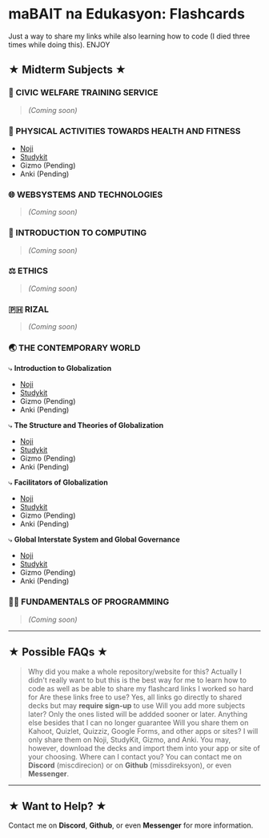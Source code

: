 # maBAIT na Edukasyon: Flashcards
Just a way to share my links while also learning how to code (I died three times while doing this). ENJOY

## ★ Midterm Subjects ★

### 🌳 CIVIC WELFARE TRAINING SERVICE
> *(Coming soon)*

### 🏀 PHYSICAL ACTIVITIES TOWARDS HEALTH AND FITNESS
- [Noji](https://noji.io/shared_deck/v2_kWVbD43xLc_8483595)  
- [Studykit](https://studykit.app/decks/d8e47752-eed8-4c6d-8856-ae21799564ca)
- Gizmo (Pending)
- Anki (Pending)

### 🌐 WEBSYSTEMS AND TECHNOLOGIES
> *(Coming soon)*

### 🧮 INTRODUCTION TO COMPUTING
> *(Coming soon)*

### ⚖️ ETHICS
> *(Coming soon)*

### 🇵🇭 RIZAL
> *(Coming soon)*

### 🌏 THE CONTEMPORARY WORLD
⤷ **Introduction to Globalization**
- [Noji](https://noji.io/shared_deck/v2_Pv9dnhtqCg_8483595)  
- [Studykit](https://studykit.app/decks/a7c51d32-6c70-4a3b-8caf-8c286ca4020e)
- Gizmo (Pending)
- Anki (Pending)

⤷ **The Structure and Theories of Globalization**
- [Noji](https://noji.io/shared_deck/v2_4TGVTmnoLX_8483595)  
- [Studykit](https://studykit.app/decks/267a5dab-f9ae-4474-9399-2d40f8eca4a9)
- Gizmo (Pending)
- Anki (Pending)
  
⤷ **Facilitators of Globalization**
- [Noji](https://noji.io/shared_deck/v2_Uf4hB8YvXF_8483595)  
- [Studykit](https://studykit.app/decks/ba8c3edd-0b7c-41bf-befc-dfd4a6cb939d)
- Gizmo (Pending)
- Anki (Pending)
  
⤷ **Global Interstate System and Global Governance**
- [Noji](https://noji.io/shared_deck/v2_A6uKAX16RM_8483595)  
- [Studykit](https://studykit.app/decks/c5c49e2e-512d-4fe4-ba99-c54db8fe141e)
- Gizmo (Pending)
- Anki (Pending)
  
### 🧑‍💻 FUNDAMENTALS OF PROGRAMMING
> *(Coming soon)*

---

## ★ Possible FAQs ★
> Why did you make a whole repository/website for this?
Actually I didn't really want to but this is the best way for me to learn how to code as well as be able to share my flashcard links I worked so hard for
> Are these links free to use?
Yes, all links go directly to shared decks but may **require sign-up** to use
> Will you add more subjects later?
Only the ones listed will be addded sooner or later. Anything else besides that I can no longer guarantee
> Will you share them on Kahoot, Quizlet, Quizziz, Google Forms, and other apps or sites?
I will only share them on Noji, StudyKit, Gizmo, and Anki. You may, however, download the decks and import them into your app or site of your choosing.
> Where can I contact you?
You can contact me on **Discord** (miscdirecion) or on **Github** (missdireksyon), or even **Messenger**.

---

## ★ Want to Help? ★
Contact me on **Discord**, **Github**, or even **Messenger** for more information.
